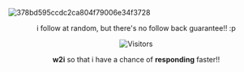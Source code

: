![378bd595ccdc2ca804f79006e34f3728](https://files.catbox.moe/9wasrf.webp)

<div align="center">
i follow at random, but there's no follow back guarantee!! :p 

![Visitors](https://api.visitorbadge.io/api/visitors?path=LORDOFSCREENS&label=%E2%98%86&labelColor=%23d52a7c&countColor=%23d76b72&style=plastic&labelStyle=none)

**w2i** so that i have a chance of **responding** faster!!
